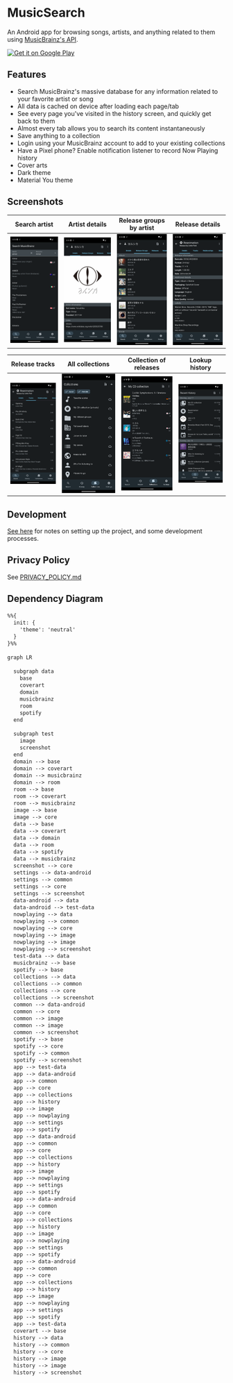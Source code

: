 # MusicSearch

An Android app for browsing songs, artists, and anything related to them
using [MusicBrainz's API](https://wiki.musicbrainz.org/MusicBrainz_API).

<a href="https://play.google.com/store/apps/details?id=io.github.lydavid.musicsearch">
    <img alt="Get it on Google Play" height="80"
        src="https://play.google.com/intl/en_ca/badges/static/images/badges/en_badge_web_generic.png" />
</a>

## Features

- Search MusicBrainz's massive database for any information related to your favorite artist or song
- All data is cached on device after loading each page/tab
- See every page you've visited in the history screen, and quickly get back to them
- Almost every tab allows you to search its content instantaneously
- Save anything to a collection
- Login using your MusicBrainz account to add to your existing collections
- Have a Pixel phone? Enable notification listener to record Now Playing history
- Cover arts
- Dark theme
- Material You theme

## Screenshots

| Search artist                             | Artist details                             | Release groups by artist                          | Release details                             |
|-------------------------------------------|--------------------------------------------|---------------------------------------------------|---------------------------------------------|
| ![](assets/screenshots/search_artist.png) | ![](assets/screenshots/artist_details.png) | ![](assets/screenshots/artist_release_groups.png) | ![](assets/screenshots/release_details.png) | 

| Release tracks                             | All collections                             | Collection of releases                 | Lookup history                             |
|--------------------------------------------|---------------------------------------------|----------------------------------------|--------------------------------------------|
| ![](assets/screenshots/release_tracks.png) | ![](assets/screenshots/all_collections.png) | ![](assets/screenshots/collection.png) | ![](assets/screenshots/lookup_history.png) |

## Development

[See here](./docs/README.md) for notes on setting up the project, and some development processes.

## Privacy Policy

See [PRIVACY_POLICY.md](PRIVACY_POLICY.md)

## Dependency Diagram

```mermaid
%%{
  init: {
    'theme': 'neutral'
  }
}%%

graph LR

  subgraph data
    base
    coverart
    domain
    musicbrainz
    room
    spotify
  end

  subgraph test
    image
    screenshot
  end
  domain --> base
  domain --> coverart
  domain --> musicbrainz
  domain --> room
  room --> base
  room --> coverart
  room --> musicbrainz
  image --> base
  image --> core
  data --> base
  data --> coverart
  data --> domain
  data --> room
  data --> spotify
  data --> musicbrainz
  screenshot --> core
  settings --> data-android
  settings --> common
  settings --> core
  settings --> screenshot
  data-android --> data
  data-android --> test-data
  nowplaying --> data
  nowplaying --> common
  nowplaying --> core
  nowplaying --> image
  nowplaying --> image
  nowplaying --> screenshot
  test-data --> data
  musicbrainz --> base
  spotify --> base
  collections --> data
  collections --> common
  collections --> core
  collections --> screenshot
  common --> data-android
  common --> core
  common --> image
  common --> image
  common --> screenshot
  spotify --> base
  spotify --> core
  spotify --> common
  spotify --> screenshot
  app --> test-data
  app --> data-android
  app --> common
  app --> core
  app --> collections
  app --> history
  app --> image
  app --> nowplaying
  app --> settings
  app --> spotify
  app --> data-android
  app --> common
  app --> core
  app --> collections
  app --> history
  app --> image
  app --> nowplaying
  app --> settings
  app --> spotify
  app --> data-android
  app --> common
  app --> core
  app --> collections
  app --> history
  app --> image
  app --> nowplaying
  app --> settings
  app --> spotify
  app --> data-android
  app --> common
  app --> core
  app --> collections
  app --> history
  app --> image
  app --> nowplaying
  app --> settings
  app --> spotify
  app --> test-data
  coverart --> base
  history --> data
  history --> common
  history --> core
  history --> image
  history --> image
  history --> screenshot

```
